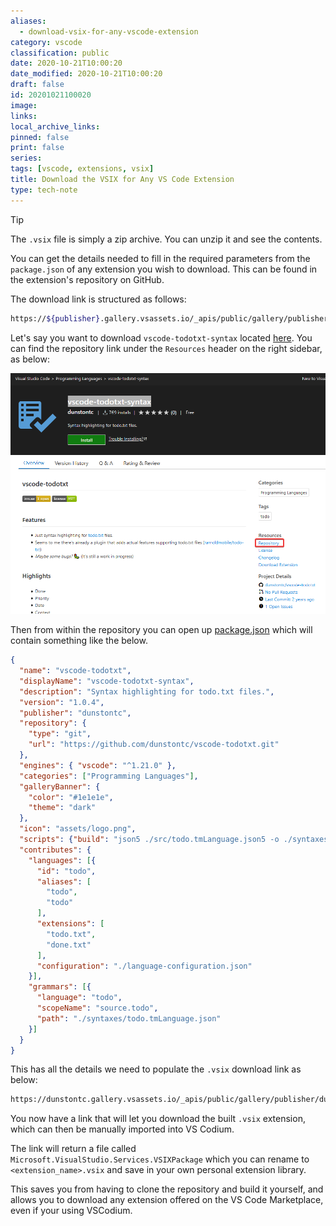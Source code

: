 ```yaml
---
aliases:
  - download-vsix-for-any-vscode-extension
category: vscode
classification: public
date: 2020-10-21T10:00:20
date_modified: 2020-10-21T10:00:20
draft: false
id: 20201021100020
image: 
links: 
local_archive_links: 
pinned: false
print: false
series: 
tags: [vscode, extensions, vsix]
title: Download the VSIX for Any VS Code Extension
type: tech-note
---
```


> [!tip]
> The `.vsix` file is simply a zip archive. You can unzip it and see the contents.

You can get the details needed to fill in the required parameters from the `package.json` of any extension you wish to download. This can be found in the extension's repository on GitHub.

The download link is structured as follows:

```sh
https://${publisher}.gallery.vsassets.io/_apis/public/gallery/publisher/${publisher}/extension/${extensionname}/${version}/assetbyname/Microsoft.VisualStudio.Services.VSIXPackage
```

Let's say you want to download `vscode-todotxt-syntax` located [here](https://marketplace.visualstudio.com/items?itemName=dunstontc.vscode-todotxt). You can find the repository link under the `Resources` header on the right sidebar, as below:

![](attachments/download-vsix-for-any-vscode-extension.png)

Then from within the repository you can open up [package.json](https://github.com/dunstontc/vscode-todotxt/blob/master/package.json) which will contain something like the below. 

```json
{
  "name": "vscode-todotxt",
  "displayName": "vscode-todotxt-syntax",
  "description": "Syntax highlighting for todo.txt files.",
  "version": "1.0.4",
  "publisher": "dunstontc",
  "repository": {
    "type": "git",
    "url": "https://github.com/dunstontc/vscode-todotxt.git"
  },
  "engines": { "vscode": "^1.21.0" },
  "categories": ["Programming Languages"],
  "galleryBanner": {
    "color": "#1e1e1e",
    "theme": "dark"
  },
  "icon": "assets/logo.png",
  "scripts": {"build": "json5 ./src/todo.tmLanguage.json5 -o ./syntaxes/todo.tmLanguage.json -s 2;"},
  "contributes": {
    "languages": [{
      "id": "todo",
      "aliases": [
        "todo",
        "todo"
      ],
      "extensions": [
        "todo.txt",
        "done.txt"
      ],
      "configuration": "./language-configuration.json"
    }],
    "grammars": [{
      "language": "todo",
      "scopeName": "source.todo",
      "path": "./syntaxes/todo.tmLanguage.json"
    }]
  }
}
```

This has all the details we need to populate the `.vsix` download link as below:

```sh
https://dunstontc.gallery.vsassets.io/_apis/public/gallery/publisher/dunstontc/extension/vscode-todotxt/1.0.4/assetbyname/Microsoft.VisualStudio.Services.VSIXPackage
```

You now have a link that will let you download the built `.vsix` extension, which can then be manually imported into VS Codium. 

The link will return a file called `Microsoft.VisualStudio.Services.VSIXPackage` which you can rename to `<extension_name>.vsix` and save in your own personal extension library.

This saves you from having to clone the repository and build it yourself, and allows you to download any extension offered on the VS Code Marketplace, even if your using VSCodium.
